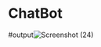 # ChatBot

#output![Screenshot (24)](https://github.com/Ktewari65/ChatBot/assets/115218006/72af593d-8ade-46c3-a01f-156b50122657)
